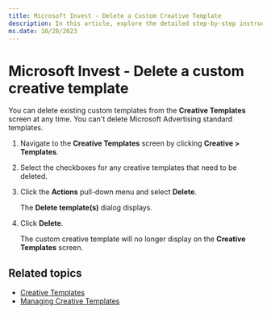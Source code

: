 ```yaml
---
title: Microsoft Invest - Delete a Custom Creative Template
description: In this article, explore the detailed step-by-step instructions on how to delete a custom creative template at any given time.
ms.date: 10/28/2023
---
```


# Microsoft Invest - Delete a custom creative template

You can delete existing custom templates from the **Creative Templates** screen at any time. You can't delete Microsoft Advertising standard templates.

1. Navigate to the **Creative Templates** screen by clicking **Creative &gt; Templates**.
1. Select the checkboxes for any creative templates that need to be deleted.
1. Click the **Actions** pull-down menu and select **Delete**.

    The **Delete template(s)** dialog displays.

1. Click **Delete**.

    The custom creative template will no longer display on the **Creative Templates** screen.

## Related topics

- [Creative Templates](creative-templates.md)
- [Managing Creative Templates](managing-creative-templates.md)
